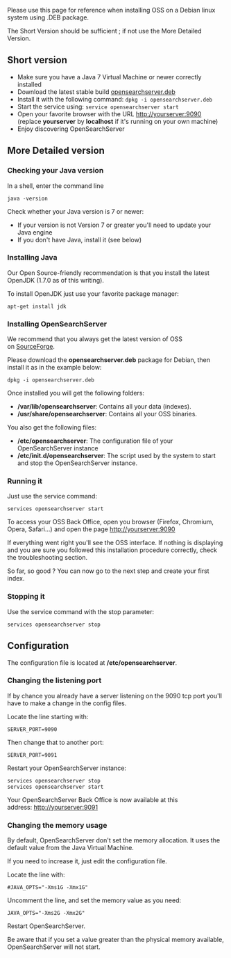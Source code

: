 Please use this page for reference when installing OSS on a Debian linux system using .DEB package.

The Short Version should be sufficient ; if not use the More Detailed Version.

## Short version

- Make sure you have a Java 7 Virtual Machine or newer correctly installed
- Download the latest stable build [opensearchserver.deb](http://www.open-search-server.com/download/  "Download")
- Install it with the following command: `dpkg -i opensearchserver.deb`
- Start the service using: `service opensearchserver start`
- Open your favorite browser with the URL [http://yourserver:9090](http://yourserver:9090) (replace **yourserver** by **localhost** if it's running on your own machine)
- Enjoy discovering OpenSearchServer

## More Detailed version

### Checking your Java version ###

In a shell, enter the command line

    java -version

Check whether your Java version is 7 or newer:

- If your version is not Version 7 or greater you'll need to update your Java engine
- If you don't have Java, install it (see below)

### Installing Java

Our Open Source-friendly recommendation is that you install the latest OpenJDK (1.7.0 as of this writing).

To install OpenJDK just use your favorite package manager:

    apt-get install jdk

### Installing OpenSearchServer

We recommend that you always get the latest version of OSS on [SourceForge](http://www.open-search-server.com/download/ "Download").

Please download the **opensearchserver.deb** package for Debian, then install it as in the example below:

    dpkg -i opensearchserver.deb
    
Once installed you will get the following folders:

- **/var/lib/opensearchserver**: Contains all your data (indexes).
- **/usr/share/opensearchserver**: Contains all your OSS binaries.

You also get the following files:
- **/etc/opensearchserver**: The configuration file of your OpenSearchServer instance
- **/etc/init.d/opensearchserver**: The script used by the system to start and stop the OpenSearchServer instance.

### Running it

Just use the service command:

    services opensearchserver start
    
To access your OSS Back Office, open you browser (Firefox, Chromium, Opera, Safari...) and open the page [http://yourserver:9090](http://yourserver:9090)

If everything went right you'll see the OSS interface. If nothing is displaying and you are sure you followed this installation procedure correctly, check the troubleshooting section.

So far, so good ? You can now go to the next step and create your first index.

### Stopping it

Use the service command with the stop parameter:

    services opensearchserver stop
    
## Configuration

The configuration file is located at **/etc/opensearchserver**.

### Changing the listening port

If by chance you already have a server listening on the 9090 tcp port you'll have to make a change in the config files.

Locate the line starting with:

    SERVER_PORT=9090

Then change that to another port:

    SERVER_PORT=9091

Restart your OpenSearchServer instance:

    services opensearchserver stop
    services opensearchserver start

Your OpenSearchServer Back Office is now available at this address: [http://yourserver:9091](http://yourserver:9091)

### Changing the memory usage

By default, OpenSearchServer don't set the memory allocation. It uses the default value from the Java Virtual Machine.

If you need to increase it, just edit the configuration file.

Locate the line with:

    #JAVA_OPTS="-Xms1G -Xmx1G"

Uncomment the line, and set the memory value as you need:

    JAVA_OPTS="-Xms2G -Xmx2G"
    
Restart OpenSearchServer.

Be aware that if you set a value greater than the physical memory available, OpenSearchServer will not start.